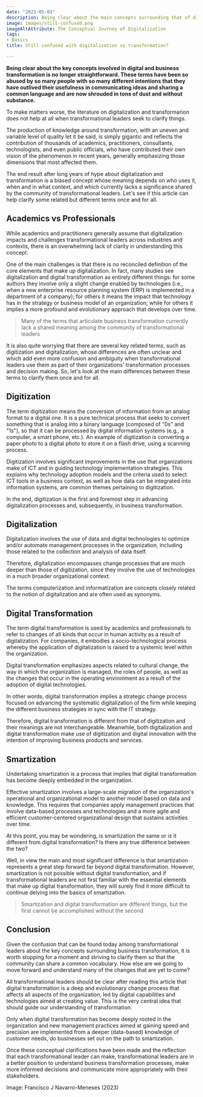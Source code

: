 ```yaml
---
date: "2023-05-03"
description: Being clear about the main concepts surrounding that of digitalization is no longer straightforward. The term has been so abused by so many people with so many different intentions that it has ceased to be useful for sharing ideas with each other, and shrouded in tons of dust and without substance. This article attempts to help clear up some related but different terms once and for all.
image: images/still-confused.png
imageAltAttribute: The Conceptual Journey of Digitalization
tags:
- Basics
title: Still confused with digitalization vs transformation?

---
```


**Being clear about the key concepts involved in digital and business transformation is no longer straightforward. These terms have been so abused by so many people with so many different intentions that they have outlived their usefulness in communicating ideas and sharing a common language and are now shrouded in tons of dust and without substance.**

To make matters worse, the literature on digitalization and transformarion does not help at all when transformational leaders seek to clarify things.

The production of knowledge around transformation, with an uneven and variable level of quality let it be said, is simply gigantic and reflects the contribution of thousands of academics, practitioners, consultants, technologists, and even public officials, who have contributed their own vision of the phenomenon in recent years, generally emphasizing those dimensions that most affected them.

The end result after long years of hype about digitalization and transformation is a biased concept whose meaning depends on who uses it, when and in what context, and which currently lacks a significance shared by the community of transformational leaders. Let's see if this article can help clarify some related but different terms once and for all.

## Academics vs Professionals

While academics and practitioners generally assume that digitalization impacts and challenges transformational leaders across industries and contexts, there is an overwhelming lack of clarity in understanding this concept.

One of the main challenges is that there is no reconciled definition of the core elements that make up digitalization. In fact, many studies see digitalization and digital transformation as entirely different things: for some authors they involve only a slight change enabled by technologies (i.e., when a new enterprise resource planning system (ERP) is implemented in a department of a company); for others it means the impact that technology has in the strategy or business model of an organization; while for others it implies a more profound and evolutionary approach that develops over time.

> Many of the terms that articulate business transformation currently lack a shared meaning among the community of transformational leaders

It is also quite worrying that there are several key related terms, such as digitization and digitalization, whose differences are often unclear and which add even more confusion and ambiguity when transformational leaders use them as part of their organizations' transformation processes and decision making. So, let's look at the main differences between these terms to clarify them once and for all.

## Digitization

The term digitization means the conversion of information from an analog format to a digital one. It is a pure technical process that seeks to convert something that is analog into a binary language (composed of "0s" and "1s"), so that it can be processed by digital information systems (e.g., a computer, a smart phone, etc.). An example of digitization is converting a paper photo to a digital photo to store it on a flash drive, using a scanning process.

Digitization involves significant improvements in the use that organizations make of ICT and in guiding technology implementation strategies. This explains why technology adoption models and the criteria used to select ICT tools in a business context, as well as how data can be integrated into information systems, are common themes pertaining to digitization.

In the end, digitization is the first and foremost step in advancing digitalization processes and, subsequently, in business transformation.

## Digitalization

Digitalization involves the use of data and digital technologies to optimize and/or automate management processes in the organization, including those related to the collection and analysis of data itself.

Therefore, digitalization encompasses change processes that are much deeper than those of digitization, since they involve the use of technologies in a much broader organizational context.

The terms computerization and informatization are concepts closely related to the notion of digitalization and are often used as synonyms.

## Digital Transformation

The term digital transformation is used by academics and professionals to refer to changes of all kinds that occur in human activity as a result of digitalization. For companies, it embodies a socio-technological process whereby the application of digitalization is raised to a systemic level within the organization.

Digital transformation emphasizes aspects related to cultural change, the way in which the organization is managed, the roles of people, as well as the changes that occur in the operating environment as a result of the adoption of digital technologies.

In other words, digital transformation implies a strategic change process focused on advancing the systematic digitalization of the firm while keeping the different business strategies in sync with the IT strategy.

Therefore, digital transformation is different from that of digitization and their meanings are not interchangeable. Meanwhile, both digitalization and digital transformation make use of digitization and digital innovation with the intention of improving business products and services.

## Smartization

Undertaking smartization is a process that implies that digital transformation has become deeply embedded in the organization.

Effective smartization involves a large-scale migration of the organization's operational and organizational model to another model based on data and knowledge. This requires that companies apply management practices that involve data-based processes and technologies and a more agile and efficient customer-centered organizational design that sustains activities over time.

At this point, you may be wondering, is smartization the same or is it different from digital transformation? Is there any true difference between the two?

Well, in view the main and most significant difference is that smartization represents a great step forward far beyond digital transformation. However, smartization is not possible without digital transformation, and if transformational leaders are not first familiar with the essential elements that make up digital transformation, they will surely find it more difficult to continue delving into the basics of smartization.

> Smartization and digital transformation are different things, but the first cannot be accomplished without the second

## Conclusion

Given the confusion that can be found today among transformational leaders about the key concepts surrounding business transformation, it is worth stopping for a moment and striving to clarify them so that the community can share a common vocabulary. How else are we going to move forward and understand many of the changes that are yet to come?

All transformational leaders should be clear after reading this article that digital transformation is a deep and evolutionary change process that affects all aspects of the organization, led by digital capabilities and technologies aimed at creating value. This is the very central idea that should guide our understanding of transformation.

Only when digital transformation has become deeply rooted in the organization and new management practices aimed at gaining speed and precision are implemented from a deeper (data-based) knowledge of customer needs, do businesses set out on the path to smartization.

Once these conceptual clarifications have been made and the reflection that each transformational leader can make, transformational leaders are in a better position to understand business transformation processes, make more informed decisions and communicate more appropriately with their stakeholders.

Image: Francisco J Navarro-Meneses (2023)
